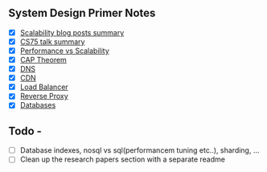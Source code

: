 ## System Design Primer Notes

- [x] [Scalability blog posts summary](./notes/primer.md#LeCloud-Posts)
- [x] [CS75 talk summary](./notes/primer.md#David-Malan's-Scalability-Video)
- [x] [Performance vs Scalability](./notes/primer.md#Performance-vs-Scalability)
- [x] [CAP Theorem](./notes/primer.md#CAP-Theorem-And-CA-Patterns)
- [x] [DNS](./notes/primer.md#DNS)
- [x] [CDN](./notes/primer.md#CDN)
- [x] [Load Balancer](./notes/primer.md#Load-Balancer)
- [x] [Reverse Proxy](./notes/primer.md#Reverse-Proxy)
- [x] [Databases](./notes/primer.md#Databases)

## Todo -

- [ ] Database indexes, nosql vs sql(performancem tuning etc..), sharding, ...
- [ ] Clean up the research papers section with a separate readme
